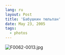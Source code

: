 ```yaml
---
lang: ru
layout: Post
title: 'Бабушкин тюльпан'
date: May 23, 2005
tags:
  - photos
---
```


![F0062-0013.jpg](upload://F0062-0013.jpg)

